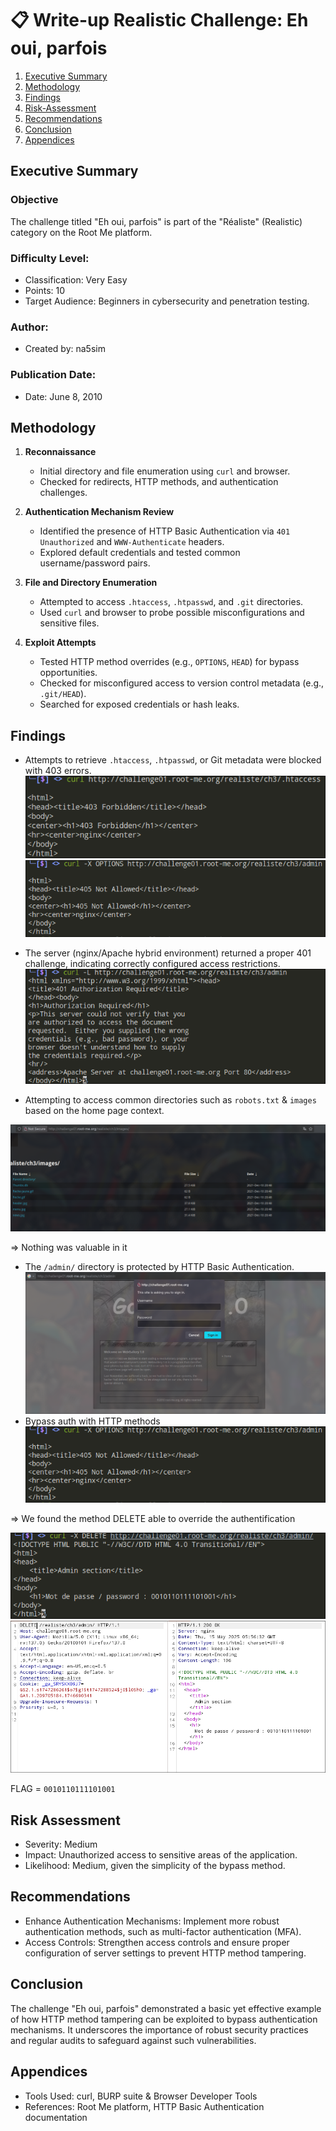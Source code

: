 # 📋 Write-up Realistic Challenge: Eh oui, parfois

1. [Executive Summary](#executive-summary)
2. [Methodology](#methodology)
3. [Findings](#findings)
4. [Risk-Assessment](#risk-assessment)
5. [Recommendations](#recommendations)
6. [Conclusion](#conclusion)
7. [Appendices](#appendices)


## Executive Summary

### Objective

The challenge titled "Eh oui, parfois" is part of the "Réaliste" (Realistic) category on the Root Me platform.

### Difficulty Level:

- Classification: Very Easy
- Points: 10
- Target Audience: Beginners in cybersecurity and penetration testing.

### Author:

- Created by: na5sim

### Publication Date:

- Date: June 8, 2010


## Methodology

1. **Reconnaissance**
   - Initial directory and file enumeration using `curl` and browser.
   - Checked for redirects, HTTP methods, and authentication challenges.

2. **Authentication Mechanism Review**
   - Identified the presence of HTTP Basic Authentication via `401 Unauthorized` and `WWW-Authenticate` headers.
   - Explored default credentials and tested common username/password pairs.

3. **File and Directory Enumeration**
   - Attempted to access `.htaccess`, `.htpasswd`, and `.git` directories.
   - Used `curl` and browser to probe possible misconfigurations and sensitive files.

4. **Exploit Attempts**
   - Tested HTTP method overrides (e.g., `OPTIONS`, `HEAD`) for bypass opportunities.
   - Checked for misconfigured access to version control metadata (e.g., `.git/HEAD`).
   - Searched for exposed credentials or hash leaks.

## Findings

- Attempts to retrieve `.htaccess`, `.htpasswd`, or Git metadata were blocked with 403 errors.
![directories](assets/swappy-20250515-074449.png)
![REQUEST-bypass](assets/swappy-20250515-074713.png)
- The server (nginx/Apache hybrid environment) returned a proper 401 challenge, indicating correctly configured access restrictions.
![redirect-option](assets/swappy-20250515-074829.png)

- Attempting to access common directories such as `robots.txt` & `images` based on the home page context.

![image-directory](assets/swappy-20250515-075209.png)

=> Nothing was valuable in it

- The `/admin/` directory is protected by HTTP Basic Authentication.
![admin-login](assets/swappy-20250515-074144.png)
- Bypass auth with HTTP methods
![REQUEST-bypass](assets/swappy-20250515-074713.png)

=> We found the method DELETE able to override the authentification

![SOLVED](assets/swappy-20250515-075739.png)
![SOLVED-opt2](assets/swappy-20250515-075904.png)

FLAG = `0010110111101001`

## Risk Assessment

- Severity: Medium
- Impact: Unauthorized access to sensitive areas of the application.
- Likelihood: Medium, given the simplicity of the bypass method.

## Recommendations


- Enhance Authentication Mechanisms: Implement more robust authentication methods, such as multi-factor authentication (MFA).
- Access Controls: Strengthen access controls and ensure proper configuration of server settings to prevent HTTP method tampering.

## Conclusion

The challenge "Eh oui, parfois" demonstrated a basic yet effective example of how HTTP method tampering can be exploited to bypass authentication mechanisms. It underscores the importance of robust security practices and regular audits to safeguard against such vulnerabilities.

## Appendices


- Tools Used: curl, BURP suite & Browser Developer Tools
- References: Root Me platform, HTTP Basic Authentication documentation
